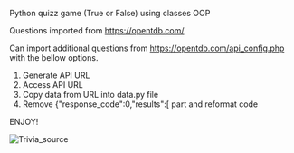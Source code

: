 Python quizz game (True or False) using classes OOP

Questions imported from https://opentdb.com/

Can import additional questions from https://opentdb.com/api_config.php with the bellow options.


1. Generate API URL
2. Access API URL
3. Copy data from URL into data.py file
4. Remove {"response_code":0,"results":[ part and reformat code

ENJOY!


![Trivia_source](https://user-images.githubusercontent.com/98416718/166953941-ff719486-090d-4b53-b189-863216f607ac.png)
